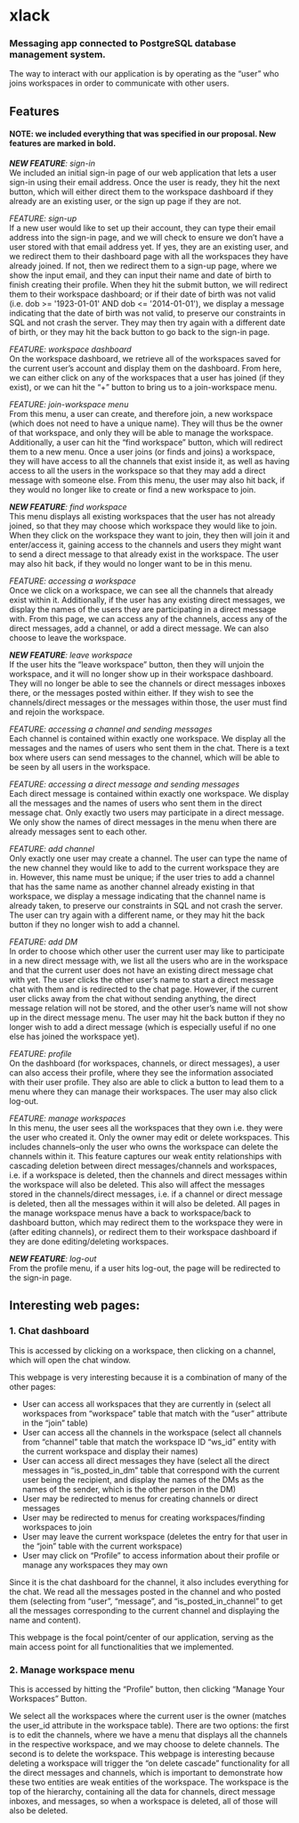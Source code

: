 # xlack
### Messaging app connected to PostgreSQL database management system.

The way to interact with our application is by operating as the “user” who joins workspaces in order to communicate with other users. 



## Features
#### NOTE: we included everything that was specified in our proposal. New features are marked in bold.

***NEW FEATURE**: sign-in* \
We included an initial sign-in page of our web application that lets a user sign-in using their email address. Once the user is ready, they hit the next button, which will either direct them to the workspace dashboard if they already are an existing user, or the sign up page if they are not.

*FEATURE: sign-up* \
If a new user would like to set up their account, they can type their email address into the sign-in page, and we will check to ensure we don’t have a user stored with that email address yet. If yes, they are an existing user, and we redirect them to their dashboard page with all the workspaces they have already joined. If not, then we redirect them to a sign-up page, where we show the input email, and they can input their name and date of birth to finish creating their profile. When they hit the submit button, we will redirect them to their workspace dashboard; or if their date of birth was not valid (i.e. dob >= '1923-01-01' AND dob <= '2014-01-01'), we display a message indicating that the date of birth was not valid, to preserve our constraints in SQL and not crash the server. They may then try again with a different date of birth, or they may hit the back button to go back to the sign-in page. 

*FEATURE: workspace dashboard* \
On the workspace dashboard, we retrieve all of the workspaces saved for the current user’s account and display them on the dashboard. From here, we can either click on any of the workspaces that a user has joined (if they exist), or we can hit the “+” button to bring us to a join-workspace menu.  

*FEATURE: join-workspace menu* \
From this menu, a user can create, and therefore join, a new workspace (which does not need to have a unique name). They will thus be the owner of that workspace, and only they will be able to manage the workspace. Additionally, a user can hit the “find workspace” button, which will redirect them to a new menu. Once a user joins (or finds and joins) a workspace, they will have access to all the channels that exist inside it, as well as having access to all the users in the workspace so that they may add a direct message with someone else. From this menu, the user may also hit back, if they would no longer like to create or find a new workspace to join. 

***NEW FEATURE**: find workspace* \
This menu displays all existing workspaces that the user has not already joined, so that they may choose which workspace they would like to join. When they click on the workspace they want to join, they then will join it and enter/access it, gaining access to the channels and users they might want to send a direct message to that already exist in the workspace. The user may also hit back, if they would no longer want to be in this menu. 

*FEATURE: accessing a workspace* \
Once we click on a workspace, we can see all the channels that already exist within it. Additionally, if the user has any existing direct messages, we display the names of the users they are participating in a direct message with. From this page, we can access any of the channels, access any of the direct messages, add a channel, or add a direct message. We can also choose to leave the workspace.

***NEW FEATURE**: leave workspace* \
If the user hits the “leave workspace” button, then they will unjoin the workspace, and it will no longer show up in their workspace dashboard. They will no longer be able to see the channels or direct messages inboxes there, or the messages posted within either. If they wish to see the channels/direct messages or the messages within those, the user must find and rejoin the workspace. 

*FEATURE: accessing a channel and sending messages* \
Each channel is contained within exactly one workspace. We display all the messages and the names of users who sent them in the chat. There is a text box where users can send messages to the channel, which will be able to be seen by all users in the workspace. 

*FEATURE: accessing a direct message and sending messages* \
Each direct message is contained within exactly one workspace. We display all the messages and the names of users who sent them in the direct message chat. Only exactly two users may participate in a direct message. We only show the names of direct messages in the menu when there are already messages sent to each other.  

*FEATURE: add channel* \
Only exactly one user may create a channel. The user can type the name of the new channel they would like to add to the current workspace they are in. However, this name must be unique; if the user tries to add a channel that has the same name as another channel already existing in that workspace, we display a message indicating that the channel name is already taken, to preserve our constraints in SQL and not crash the server. The user can try again with a different name, or they may hit the back button if they no longer wish to add a channel.

*FEATURE: add DM* \
In order to choose which other user the current user may like to participate in a new direct message with, we list all the users who are in the workspace and that the current user does not have an existing direct message chat with yet. The user clicks the other user’s name to start a direct message chat with them and is redirected to the chat page. However, if the current user clicks away from the chat without sending anything, the direct message relation will not be stored, and the other user’s name will not show up in the direct message menu. The user may hit the back button if they no longer wish to add a direct message (which is especially useful if no one else has joined the workspace yet).

*FEATURE: profile* \
On the dashboard (for workspaces, channels, or direct messages), a user can also access their profile, where they see the information associated with their user profile. They also are able to click a button to lead them to a menu where they can manage their workspaces. The user may also click log-out.

*FEATURE: manage workspaces* \
In this menu, the user sees all the workspaces that they own i.e. they were the user who created it. Only the owner may edit or delete workspaces. This includes channels–only the user who owns the workspace can delete the channels within it. This feature captures our weak entity relationships with cascading deletion between direct messages/channels and workspaces, i.e. if a workspace is deleted, then the channels and direct messages within the workspace will also be deleted. This also will affect the messages stored in the channels/direct messages, i.e. if a channel or direct message is deleted, then all the messages within it will also be deleted. All pages in the manage workspace menus have a back to workspace/back to dashboard button, which may redirect them to the workspace they were in (after editing channels), or redirect them to their workspace dashboard if they are done editing/deleting workspaces. 

***NEW FEATURE**: log-out* \
From the profile menu, if a user hits log-out, the page will be redirected to the sign-in page.


## Interesting web pages:

### 1. Chat dashboard
	
This is accessed by clicking on a workspace, then clicking on a channel, which will open the chat window.	

This webpage is very interesting because it is a combination of many of the other 
pages:

* User can access all workspaces that they are currently in (select all workspaces from “workspace” table that match with the “user” attribute in the “join” table)
* User can access all the channels in the workspace (select all channels from “channel” table that match the workspace ID “ws_id” entity with the current workspace and display their names)
* User can access all direct messages they have (select all the direct messages in “is_posted_in_dm” table that correspond with the current user being the recipient, and display the names of the DMs as the names of the sender, which is the other person in the DM)
* User may be redirected to menus for creating channels or direct messages
* User may be redirected to menus for creating workspaces/finding workspaces to join
* User may leave the current workspace (deletes the entry for that user in the “join” table with the current workspace) 
* User may click on “Profile” to access information about their profile or manage any workspaces they may own

Since it is the chat dashboard for the channel, it also includes everything for the chat. We read all the messages posted in the channel and who posted them (selecting from “user”, “message”, and “is_posted_in_channel” to get all the messages corresponding to the current channel and displaying the name and content). 

This webpage is the focal point/center of our application, serving as the main access point for all functionalities that we implemented. 
	
### 2. Manage workspace menu

This is accessed by hitting the “Profile” button, then clicking “Manage Your Workspaces” Button.

We select all the workspaces where the current user is the owner (matches the user_id attribute in the workspace table). There are two options: the first is to edit the channels, where we have a menu that displays all the channels in the respective workspace, and we may choose to delete channels. The second is to delete the workspace. This webpage is interesting because deleting a workspace will trigger the “on delete cascade” functionality for all the direct messages and channels, which is important to demonstrate how these two entities are weak entities of the workspace. The workspace is the top of the hierarchy, containing all the data for channels, direct message inboxes, and messages, so when a workspace is deleted, all of those will also be deleted.  
